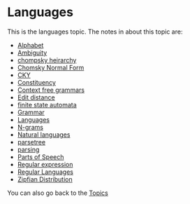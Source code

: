 
# Languages

This is the languages topic. The notes in about this topic are:

- [Alphabet](Languages/Alphabet.md)
- [Ambiguity](Languages/Ambiguity.md)
- [chompsky heirarchy](Languages/chompsky%20heirarchy.md)
- [Chomsky Normal Form](Languages/Chomsky%20Normal%20Form.md)
- [CKY](Languages/CKY.md)
- [Constituency](Languages/Constituency.md)
- [Context free grammars](Languages/Context%20free%20grammars.md)
- [Edit distance](Languages/Edit%20distance.md)
- [finite state automata](Languages/finite%20state%20automata.md)
- [Grammar](Languages/Grammar.md)
- [Languages](Languages/Languages.md)
- [N-grams](Languages/N-grams.md)
- [Natural languages](Languages/Natural%20languages.md)
- [parsetree](Languages/parsetree.md)
- [parsing](Languages/parsing.md)
- [Parts of Speech](Languages/Parts%20of%20Speech.md)
- [Regular expression](Languages/Regular%20expression.md)
- [Regular Languages](Languages/Regular%20Languages.md)
- [Zipfian Distribution](Languages/Zipfian%20Distribution.md)

You can also go back to the [Topics](README.md)

